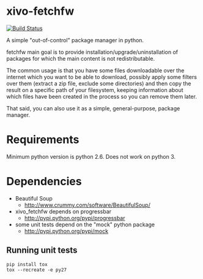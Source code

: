 xivo-fetchfw
=========
[![Build Status](https://travis-ci.org/xivo-pbx/xivo-fetchfw.png?branch=master)](https://travis-ci.org/xivo-pbx/xivo-fetchfw)

A simple "out-of-control" package manager in python.

fetchfw main goal is to provide installation/upgrade/uninstallation of
packages for which the main content is not redistributable.

The common usage is that you have some files downloadable over the internet
which you want to be able to download, possibly apply some filters over them
(extract a zip file, exclude some directories) and then copy the result on a
specific path of your filesystem, keeping information about which files have
been created in the process so you can remove them later.

That said, you can also use it as a simple, general-purpose, package manager.

Requirements
============

Minimum python version is python 2.6. Does not work on python 3.

Dependencies
============

* Beautiful Soup
  * http://www.crummy.com/software/BeautifulSoup/
* xivo_fetchfw depends on progressbar
  * http://pypi.python.org/pypi/progressbar
* some unit tests depend on the "mock" python package
  * http://pypi.python.org/pypi/mock

Running unit tests
------------------

```
pip install tox
tox --recreate -e py27
```
